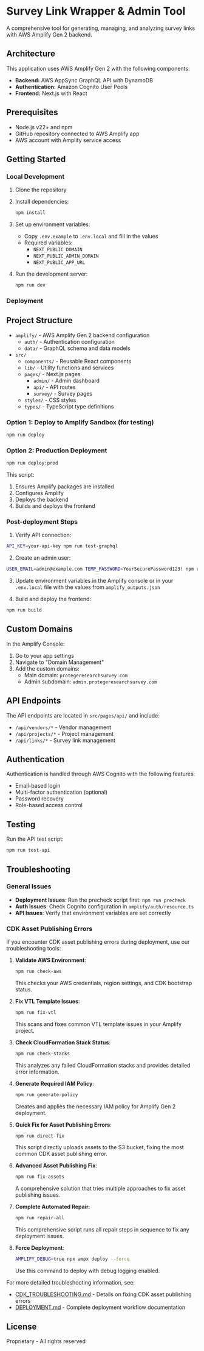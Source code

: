 # Survey Link Wrapper & Admin Tool

A comprehensive tool for generating, managing, and analyzing survey links with AWS Amplify Gen 2 backend.

## Architecture

This application uses AWS Amplify Gen 2 with the following components:

- **Backend:** AWS AppSync GraphQL API with DynamoDB
- **Authentication:** Amazon Cognito User Pools
- **Frontend:** Next.js with React

## Prerequisites

- Node.js v22+ and npm
- GitHub repository connected to AWS Amplify app
- AWS account with Amplify service access

## Getting Started

### Local Development

1. Clone the repository
2. Install dependencies:
   ```bash
   npm install
   ```
3. Set up environment variables:
   - Copy `.env.example` to `.env.local` and fill in the values
   - Required variables:
     - `NEXT_PUBLIC_DOMAIN`
     - `NEXT_PUBLIC_ADMIN_DOMAIN`
     - `NEXT_PUBLIC_APP_URL`

4. Run the development server:
   ```bash
   npm run dev
   ```

### Deployment

## Project Structure

- `amplify/` - AWS Amplify Gen 2 backend configuration
  - `auth/` - Authentication configuration
  - `data/` - GraphQL schema and data models
- `src/`
  - `components/` - Reusable React components
  - `lib/` - Utility functions and services
  - `pages/` - Next.js pages
    - `admin/` - Admin dashboard
    - `api/` - API routes
    - `survey/` - Survey pages
  - `styles/` - CSS styles
  - `types/` - TypeScript type definitions

### Option 1: Deploy to Amplify Sandbox (for testing)

```bash
npm run deploy
```

### Option 2: Production Deployment

```bash
npm run deploy:prod
```

This script:
1. Ensures Amplify packages are installed
2. Configures Amplify
3. Deploys the backend
4. Builds and deploys the frontend

### Post-deployment Steps

1. Verify API connection:
```bash
API_KEY=your-api-key npm run test-graphql
```

2. Create an admin user:
```bash
USER_EMAIL=admin@example.com TEMP_PASSWORD=YourSecurePassword123! npm run create-test-user
```

3. Update environment variables in the Amplify console or in your `.env.local` file with the values from `amplify_outputs.json`

4. Build and deploy the frontend:
```bash
npm run build
```

## Custom Domains

In the Amplify Console:
1. Go to your app settings
2. Navigate to "Domain Management"
3. Add the custom domains:
   - Main domain: `protegeresearchsurvey.com`
   - Admin subdomain: `admin.protegeresearchsurvey.com`

## API Endpoints

The API endpoints are located in `src/pages/api/` and include:

- `/api/vendors/*` - Vendor management
- `/api/projects/*` - Project management
- `/api/links/*` - Survey link management

## Authentication

Authentication is handled through AWS Cognito with the following features:
- Email-based login
- Multi-factor authentication (optional)
- Password recovery
- Role-based access control

## Testing

Run the API test script:
```bash
npm run test-api
```

## Troubleshooting

### General Issues
- **Deployment Issues**: Run the precheck script first: `npm run precheck`
- **Auth Issues**: Check Cognito configuration in `amplify/auth/resource.ts`
- **API Issues**: Verify that environment variables are set correctly

### CDK Asset Publishing Errors

If you encounter CDK asset publishing errors during deployment, use our troubleshooting tools:

1. **Validate AWS Environment**:
   ```bash
   npm run check-aws
   ```
   This checks your AWS credentials, region settings, and CDK bootstrap status.

2. **Fix VTL Template Issues**:
   ```bash
   npm run fix-vtl
   ```
   This scans and fixes common VTL template issues in your Amplify project.

3. **Check CloudFormation Stack Status**:
   ```bash
   npm run check-stacks
   ```
   This analyzes any failed CloudFormation stacks and provides detailed error information.

4. **Generate Required IAM Policy**:
   ```bash
   npm run generate-policy
   ```
   Creates and applies the necessary IAM policy for Amplify Gen 2 deployment.

5. **Quick Fix for Asset Publishing Errors**:
   ```bash
   npm run direct-fix
   ```
   This script directly uploads assets to the S3 bucket, fixing the most common CDK asset publishing error.

6. **Advanced Asset Publishing Fix**:
   ```bash
   npm run fix-assets
   ```
   A comprehensive solution that tries multiple approaches to fix asset publishing issues.

7. **Complete Automated Repair**:
   ```bash
   npm run repair-all
   ```
   This comprehensive script runs all repair steps in sequence to fix any deployment issues.

8. **Force Deployment**:
   ```bash
   AMPLIFY_DEBUG=true npx ampx deploy --force
   ```
   Use this command to deploy with debug logging enabled.

For more detailed troubleshooting information, see:
- [CDK_TROUBLESHOOTING.md](./CDK_TROUBLESHOOTING.md) - Details on fixing CDK asset publishing errors
- [DEPLOYMENT.md](./DEPLOYMENT.md) - Complete deployment workflow documentation

## License

Proprietary - All rights reserved

